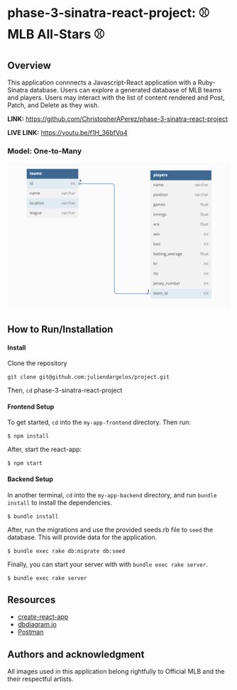 # phase-3-sinatra-react-project: ⚾️ MLB All-Stars ⚾️

## Overview
This application connnects a Javascript-React application with a Ruby-Sinatra database. Users can explore a generated database of MLB teams and players. Users may interact with the list of content rendered and Post, Patch, and Delete as they wish. 

**LINK:** https://github.com/ChristopherAPerez/phase-3-sinatra-react-project

**LIVE LINK:** https://youtu.be/f1H_36bfVq4

### Model: One-to-Many

![](my-app-frontend/src/images/model.png) 

## How to Run/Installation

#### Install

Clone the repository

```console
git clone git@github.com:juliendargelos/project.git
```

Then, `cd` phase-3-sinatra-react-project

#### Frontend Setup

To get started, `cd` into the `my-app-frontend` directory. Then run:

```console
$ npm install
```

After, start the react-app:

```console
$ npm start
```

#### Backend Setup

In another terminal, `cd` into the `my-app-backend` directory, and run `bundle install` to install the dependencies.

```console
$ bundle install
```

After, run the migrations and use the provided seeds.rb file to `seed` the database. This will provide data for the application.
```console
$ bundle exec rake db:migrate db:seed
```

Finally, you can start your server with with `bundle exec rake server`.

```console
$ bundle exec rake server
```


## Resources

- [create-react-app][]
- [dbdiagram.io][]
- [Postman][postman download]

[create-react-app]: https://create-react-app.dev/docs/getting-started
[create repo]: https://docs.github.com/en/get-started/quickstart/create-a-repo
[dbdiagram.io]: https://dbdiagram.io/
[postman download]: https://www.postman.com/downloads/

## Authors and acknowledgment
All images used in this application belong rightfully to Official MLB and the their respectful artists.